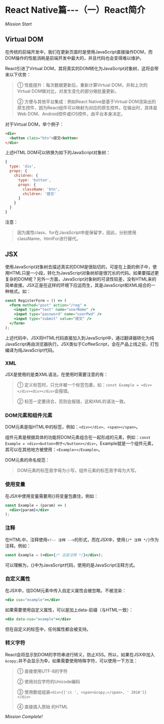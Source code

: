 # React Native篇---（一）React简介

<!-- more -->

*Mission Start*

## Virtual DOM

在传统的前端开发中，我们在更新页面时是使用JavaScript直接操作DOM，而DOM操作的性能消耗是前端开发中最大的，并且代码也会变得难以维护。   



React引进了Virtual DOM，其将真实的DOM转化为JavaScript对象树，这将会带来以下优势：   

>  ① 性能提升：每次数据更新后，重新计算Virtual DOM，并和上次的Virtual DOM做对比，对发生变化的部分做批量更新。
>
>  ② 方便与其他平台集成：例如React Native是基于Virtual DOM渲染出的原生控件，因为React组件可以映射为对应的原生控件。在输出时，具体是Web DOM、Android控件或iOS控件，由平台本身决定。  

对于Virtual DOM，举个例子：

```html
<div>
  <button class="btn">提交<button>
</div>
```

上述HTML DOM可以转换为如下的JavaScript对象树：

```javascript
{
  type: 'div',
  props: {
    children: {
      type: 'button',
      props: {
        className: 'btn',
        children: '提交'
      }
    }
  }
}
```

注意：

> 因为属性class、for在JavaScript中是保留字，因此，分别使用className、htmlFor进行替代。



## JSX

使用JavaScript对象树去描述真实的DOM是很贴切的，可是在上面的例子中，使用HTML只是一小段，转化为JavaScript对象树却是很冗长的代码。如果要描述更复杂的DOM呢？另外一方面，JavaScript对象树的可读性较差，没有HTML来的简单直接。JSX正是在这样的环境下应运而生，其是JavaScript和XML结合的一种格式。如：

```jsx
const RegisterForm = () => (
  <form method="post" action="/reg" >
    <input type="text" name="userName" />
    <input type="password" name="userPwd" />
    <input type="submit" value="提交" />
  </form>
);
```

上述代码中，JSX将HTML代码直接加入到JavaScript中，通过翻译器转化为纯JavaScript再由浏览器执行。JSX类似于CoffeeScript，会在产品上线之前，打包编译为纯JavaScript代码。



### XML
JSX是使用的是类XML语法，在使用时需要注意的有：
> ① 定义标签时，只允许被一个标签包裹，如：```const Example = <div></div><div></div>```会报错。
> 
> ② 标签一定要闭合，否则会报错，这和XML的语法一致。



### DOM元素和组件元素

DOM元素是指HTML中的标签，例如：```<div></div>```、```<span></span>```。   

组件元素是根据具体的功能将DOM元素组合在一起形成的元素，例如：```const Example = <div><button>例子</button></div>```，Example就是一个组件元素，其可以在其他地方被使用：```<Example></Example>```。   

DOM元素的命名规范：   

> DOM元素的标签首字母为小写，组件元素的标签首字母为大写。



### 使用变量

在JSX中使用变量需要用{}将变量包裹住，例如：

```jsx
const Example = (param) => (
  <div>{param}</div>
);
```



### 注释

在HTML中，注释使用```<!-- 注释 -->```的形式，而在JSX中，使用```{/* 注释 */}```作为注释。例如：

```jsx
const Example = (<div>{/* 这是注释 */}</div>);
```

可以理解为，{}中为JavaScript代码，使用的是JavaScript注释方式。



### 自定义属性

在JSX中，往DOM元素中传入自定义属性会被忽略，不被渲染：

```jsx
<div cus="example"></div>
```

如果需要使用自定义属性，可以是加上data-前缀（与HTML一致）：

```jsx
<div data-cus="example"></div>
```

但在自定义的标签中，任何属性都会被支持。



### 转义字符

React会将显示到DOM的字符串进行转义，防止XSS。所以，如果在JSX中加入```&copy;```并不会显示为&copy;，如果需要使用特殊字符，可以使用一下方法：

> ① 直接使用UTF-8的字符
>
> ② 使用对应字符的Unicode编码
>
> ③ 使用数组组装```<div>{['cc ', <span>&copy;</span>, ' 2018']}</div>```
>
> ④ 直接插入原始 的HTML

*Mission Complete!*